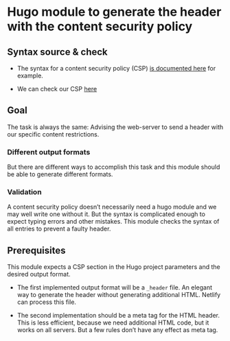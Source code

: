 # Hugo module to generate the header with the content security policy

## Syntax source & check

- The syntax for a content security policy (CSP) [is documented here][csp] for example.

- We can check our CSP [here](https://observatory.mozilla.org/)

## Goal

The task is always the same: Advising the web-server to send a header with our specific content restrictions.

### Different output formats

But there are different ways to accomplish this task and this module should be able to generate different formats.

### Validation

A content security policy doesn’t necessarily need a hugo module and we may well write one without it. But the syntax is complicated enough to expect typing errors and other mistakes. This module checks the syntax of all entries to prevent a faulty header.

## Prerequisites

This module expects a CSP section in the Hugo project parameters and the desired output format.

- The first implemented output format will be a `_header` file. An elegant way to generate the header without generating additional HTML. Netlify can process this file.

- The second implementation should be a meta tag for the HTML header. This is less efficient, because we need additional HTML code, but it works on all servers. But a few rules don’t have any effect as meta tag.  

[csp]: https://developer.mozilla.org/en-US/docs/Web/HTTP/CSP "MDN"
